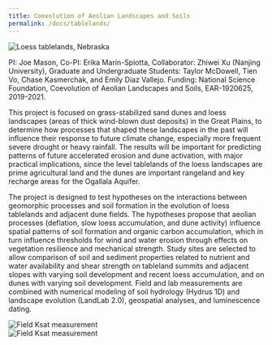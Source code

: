 ```yaml
---
title: Coevolution of Aeolian Landscapes and Soils
permalink: /docs/tablelands/
---
```

<div class="col-md-6">
	<img src="{{ "/assets/img/Tableland.jpg" | relative_url }}" class="img-responsive" alt="Loess tablelands, Nebraska">
</div>

PI: Joe Mason, Co-PI: Erika Mar&iacute;n-Spiotta, Collaborator: Zhiwei Xu (Nanjing University), Graduate and Undergraduate Students: Taylor McDowell, Tien Vo, Chase Kasmerchak, and Emily Diaz Vallejo. Funding: National Science Foundation, Coevolution of Aeolian Landscapes and Soils, EAR-1920625, 2019-2021.

This project is focused on grass-stabilized sand dunes and loess landscapes (areas of thick wind-blown dust deposits) in the Great Plains, to determine how processes that shaped these landscapes in the past will influence their response to future climate change, especially more frequent severe drought or heavy rainfall. The results will be important for predicting patterns of future accelerated erosion and dune activation, with major practical implications, since the level tablelands of the loess landscapes are prime agricultural land and the dunes are important rangeland and key recharge areas for the Ogallala Aquifer. 

The project is designed to test hypotheses on the interactions between geomorphic processes and soil formation in the evolution of loess tablelands and adjacent dune fields. The hypotheses propose that aeolian processes (deflation, slow loess accumulation, and dune activity) influence spatial patterns of soil formation and organic carbon accumulation, which in turn influence thresholds for wind and water erosion through effects on vegetation resilience and mechanical strength. Study sites are selected to allow comparison of soil and sediment properties related to nutrient and water availability and shear strength on tableland summits and adjacent slopes with varying soil development and recent loess accumulation, and on dunes with varying soil development. Field and lab measurements are combined with numerical modeling of soil hydrology (Hydrus 1D) and landscape evolution (LandLab 2.0), geospatial analyses, and luminescence dating.


<div class="col-md-4">
	<img src="{{ "/assets/img/amoozemeter1.jpg" | relative_url }}" class="img-responsive" alt="Field Ksat measurement">
</div>
<div class="col-md-6">
	<img src="{{ "/assets/img/amoozemeter2.jpg" | relative_url }}" class="img-responsive" alt="Field Ksat measurement">
</div>


